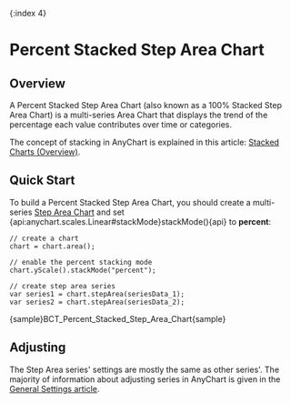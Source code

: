 {:index 4}
# Percent Stacked Step Area Chart

## Overview

A Percent Stacked Step Area Chart (also known as a 100% Stacked Step Area Chart) is a multi-series Area Chart that displays the trend of the percentage each value contributes over time or categories.

The concept of stacking in AnyChart is explained in this article: [Stacked Charts (Overview)](../Overview).

## Quick Start

To build a Percent Stacked Step Area Chart, you should create a multi-series [Step Area Chart](../../Step_Area_Chart) and set {api:anychart.scales.Linear#stackMode}stackMode(){api} to **percent**:

```
// create a chart
chart = chart.area();

// enable the percent stacking mode
chart.yScale().stackMode("percent");

// create step area series
var series1 = chart.stepArea(seriesData_1);
var series2 = chart.stepArea(seriesData_2);
```

{sample}BCT\_Percent\_Stacked\_Step\_Area\_Chart{sample}

## Adjusting

The Step Area series' settings are mostly the same as other series'. The majority of information about adjusting series in AnyChart is given in the [General Settings article](../../General_Settings).